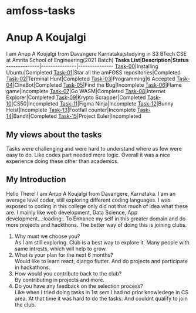 # amfoss-tasks
# Anup A Koujalgi
I am Anup A Koujalgi from Davangere Karnataka,studying in S3 BTech CSE at Amrita School of Engineering(2021 Batch)
**Tasks List**|**Description**|**Status**
--------------|---------------|---------------
[Task-00](https://github.com/Anup-A-K/amfoss-tasks/tree/main/task-00)|Installing Ubuntu|Completed
[Task-01](https://github.com/Anup-A-K/amfoss-tasks/tree/main/task-01)|Star all the amFOSS repositories|Completed
[Task-02](https://github.com/Anup-A-K/amfoss-tasks/tree/main/task-02)|Terminal Hunt|Completed
[Task-03](https://github.com/Anup-A-K/amfoss-tasks/tree/main/task-03)|Programming|6 Accepted
[Task-04](https://github.com/Anup-A-K/amfoss-tasks/tree/main/task-04)|CineBot|Completed
[Task-05](https://github.com/Anup-A-K/amfoss-tasks/tree/main/task-05)|Find the Bug|Incomplete
[Task-06](https://github.com/Anup-A-K/amfoss-tasks/tree/main/task-06)|Flame game|Incomplete
[Task-07](https://github.com/Anup-A-K/amfoss-tasks/tree/main/task-07)|Go WASM|Completed
[Task-08](https://github.com/Anup-A-K/amfoss-tasks/tree/main/task-08)|Internet Explorer|Completed
[Task-09](https://github.com/Anup-A-K/amfoss-tasks/tree/main/task-09)|Krypto Scrapper|Completed
[Task-10](https://github.com/Anup-A-K/amfoss-tasks/tree/main/task-10)|CS50|Incompleted
[Task-11](https://github.com/Anup-A-K/amfoss-tasks/tree/main/task-11)|Figma Ninja|Incomplete
[Task-12](https://github.com/Anup-A-K/amfoss-tasks/tree/main/task-12)|Bunny Heist|Incomplete 
[Task-13](https://github.com/Anup-A-K/amfoss-tasks/tree/main/task-13)|Footfall counter|Incomplete
[Task-14](https://github.com/Anup-A-K/amfoss-tasks/tree/main/task-14)|Bandit|Completed
[Task-15](https://github.com/Anup-A-K/amfoss-tasks/tree/main/task-15)|Project Euler|Incompleted
## My views about the tasks
Tasks were challenging and were hard to understand where as few were easy to do. Like codes part needed more logic. Overall it was a nice experience doing these other than academics.
## My Introduction
Hello There! I am Anup A Koujalgi from Davangere, Karnataka. I am an average level coder, still exploring different coding languages. I was exposed to coding in this college only did not that much of idea what these are. I mainly like web development, Data Science, App development...:loading:. To Enhance my self in this greater domain and do more projects and hackthons. The better way of doing this is joining clubs.

1. Why must we choose you?                
	As I am still exploring. Club is a best way to explore it.
	Many people with same intrests, which will help to grow.
2. What is your plan for the next 6 months?            
	Would like to learn react, django flutter.
	And do projects and participate in hackathons.
3. How would you contribute back to the club?           
	By contributing in projects and more.
4. Do you have any feedback on the selection process?             
	Like when I tried doing tasks in 1st sem I had no prior knowledege in 
	CS area.
	At that time it was hard to do the tasks. And couldnt qualify to join the 
	club.
